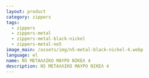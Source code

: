 ```yaml
---
layout: product
category: zippers
tags:
  - zippers
  - zippers-metal
  - zippers-metal-black-nickel
  - zippers-metal-no5
image_main: /assets/img/n5-metal-black-nickel-4.webp
language: el
name: N5 ΜΕΤΑΛΛΙΚΟ ΜΑΥΡΟ ΝΙΚΕΛ 4
description: N5 ΜΕΤΑΛΛΙΚΟ ΜΑΥΡΟ ΝΙΚΕΛ 4
---
```

